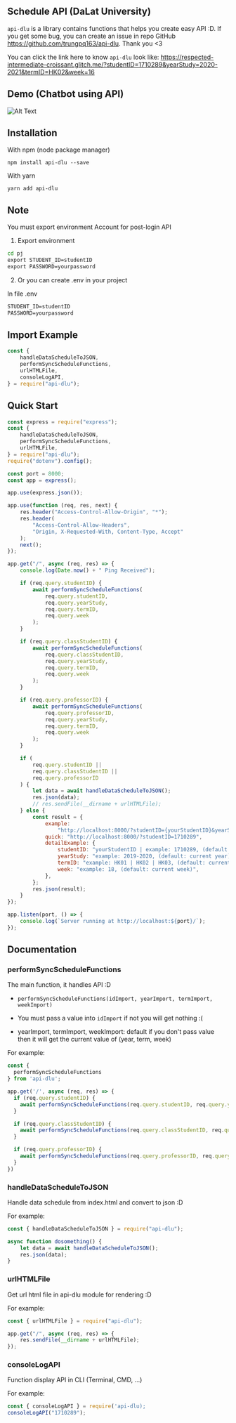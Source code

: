 ## Schedule API (DaLat University)

`api-dlu` is a library contains functions that helps you create easy API :D. If you get some bug, you can create an issue in repo GitHub https://github.com/trungpq163/api-dlu. Thank you <3

You can click the link here to know `api-dlu` look like: https://respected-intermediate-croissant.glitch.me/?studentID=1710289&yearStudy=2020-2021&termID=HK02&week=16

## Demo (Chatbot using API)

![Alt Text](https://github.com/trungpq163/api-dlu/blob/main/giphy.gif)

## Installation

With npm (node package manager)

```
npm install api-dlu --save
```

With yarn

```
yarn add api-dlu
```

## Note

You must export environment Account for post-login API

1. Export environment

```cmd
cd pj
export STUDENT_ID=studentID
export PASSWORD=yourpassword
```

2. Or you can create .env in your project

In file .env

```cmd
STUDENT_ID=studentID
PASSWORD=yourpassword
```

## Import Example

```ts
const {
    handleDataScheduleToJSON,
    performSyncScheduleFunctions,
    urlHTMLFile,
    consoleLogAPI,
} = require("api-dlu");
```

## Quick Start

```js
const express = require("express");
const {
    handleDataScheduleToJSON,
    performSyncScheduleFunctions,
    urlHTMLFile,
} = require("api-dlu");
require("dotenv").config();

const port = 8000;
const app = express();

app.use(express.json());

app.use(function (req, res, next) {
    res.header("Access-Control-Allow-Origin", "*");
    res.header(
        "Access-Control-Allow-Headers",
        "Origin, X-Requested-With, Content-Type, Accept"
    );
    next();
});

app.get("/", async (req, res) => {
    console.log(Date.now() + " Ping Received");

    if (req.query.studentID) {
        await performSyncScheduleFunctions(
            req.query.studentID,
            req.query.yearStudy,
            req.query.termID,
            req.query.week
        );
    }

    if (req.query.classStudentID) {
        await performSyncScheduleFunctions(
            req.query.classStudentID,
            req.query.yearStudy,
            req.query.termID,
            req.query.week
        );
    }

    if (req.query.professorID) {
        await performSyncScheduleFunctions(
            req.query.professorID,
            req.query.yearStudy,
            req.query.termID,
            req.query.week
        );
    }

    if (
        req.query.studentID ||
        req.query.classStudentID ||
        req.query.professorID
    ) {
        let data = await handleDataScheduleToJSON();
        res.json(data);
        // res.sendFile(__dirname + urlHTMLFile);
    } else {
        const result = {
            example:
                "http://localhost:8000/?studentID={yourStudentID}&yearStudy=2019-2020&termID=HK02&week=18",
            quick: "http://localhost:8000/?studentID=1710289",
            detailExample: {
                studentID: "yourStudentID | example: 1710289, (default: empty)",
                yearStudy: "example: 2019-2020, (default: current year)",
                termID: "example: HK01 | HK02 | HK03, (default: current termID)",
                week: "example: 18, (default: current week)",
            },
        };
        res.json(result);
    }
});

app.listen(port, () => {
    console.log(`Server running at http://localhost:${port}/`);
});
```

## Documentation

### performSyncScheduleFunctions

The main function, it handles API :D

-   `performSyncScheduleFunctions(idImport, yearImport, termImport, weekImport)`

-   You must pass a value into `idImport` if not you will get nothing :(

-   yearImport, termImport, weekImport: default if you don't pass value then it will get the current value of (year, term, week)

For example:

```ts
const {
  performSyncScheduleFunctions
} from 'api-dlu';

app.get('/', async (req, res) => {
  if (req.query.studentID) {
    await performSyncScheduleFunctions(req.query.studentID, req.query.yearStudy, req.query.termID, req.query.week);
  }

  if (req.query.classStudentID) {
    await performSyncScheduleFunctions(req.query.classStudentID, req.query.yearStudy, req.query.termID, req.query.week);
  }

  if (req.query.professorID) {
    await performSyncScheduleFunctions(req.query.professorID, req.query.yearStudy, req.query.termID, req.query.week);
  }
})

```

### handleDataScheduleToJSON

Handle data schedule from index.html and convert to json :D

For example:

```ts
const { handleDataScheduleToJSON } = require("api-dlu");

async function dosomething() {
    let data = await handleDataScheduleToJSON();
    res.json(data);
}
```

### urlHTMLFile

Get url html file in api-dlu module for rendering :D

For example:

```ts
const { urlHTMLFile } = require("api-dlu");

app.get("/", async (req, res) => {
    res.sendFile(__dirname + urlHTMLFile);
});
```

### consoleLogAPI

Function display API in CLI (Terminal, CMD, ...)

For example:

```ts
const { consoleLogAPI } = require('api-dlu);
consoleLogAPI("1710289");
```
